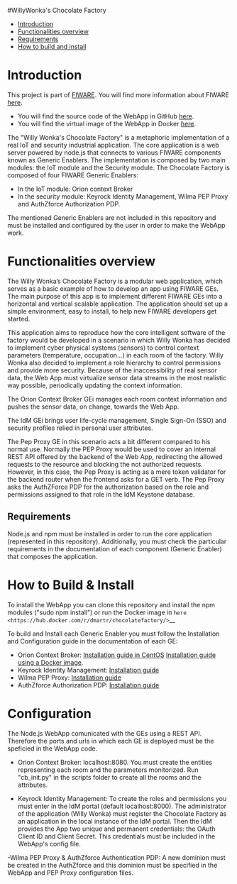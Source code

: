 #WillyWonka's Chocolate Factory

+ [Introduction](#def-introduction)
+ [Functionalities overview](#def-overview)
+ [Requirements](#def-requirements)
+ [How to build and install](#install)

<a name="def-introduction"></a>
Introduction
============

This project is part of [FIWARE](http://fiware.org). You will find
more information about FIWARE [here](http://catalogue.fiware.org).

-  You will find the source code of the WebApp in GitHub [here](https://github.com/dmartr/chocolatefactory).
-  You will find the virtual image of the WebApp in Docker [here](https://hub.docker.com/r/dmartr/chocolatefactory).

The "Willy Wonka's Chocolate Factory" is a metaphoric implementation of a real IoT and security industrial application. The core application is a web server powered by node.js that connects to various FIWARE components known as Generic Enablers. The implementation is composed by two main modules: the IoT module and the Security module. The Chocolate Factory is composed of four FIWARE Generic Enablers:
  - In the IoT module: Orion context Broker
  - In the security module: Keyrock Identity Management, Wilma PEP Proxy and AuthZforce Authorization PDP. 

The mentioned Generic Enablers are not included in this repository and must be installed and configured by the user in order to make the WebApp work. 

<a name="def-overview"></a>
Functionalities overview
=======================

The Willy Wonka’s Chocolate Factory is a modular web application, which serves as a basic example of how to develop an app using FIWARE GEs. The main purpose of this app is to implement different FIWARE GEs into a horizontal and vertical scalable application. The application should set up a simple environment, easy to install, to help new FIWARE developers get started. 

This application aims to reproduce how the core intelligent software of the factory would be developed in a scenario in which Willy Wonka has decided to implement cyber physical systems (sensors) to control context parameters (temperature, occupation…) in each room of the factory. Willy Wonka also decided to implement a role hierarchy to control permissions and provide more security.  Because of the inaccessibility of real sensor data, the Web App must virtualize sensor data streams in the most realistic way possible, periodically updating the context information.  

The Orion Context Broker GEi manages each room context information and pushes the sensor data, on change, towards the Web App. 

The IdM GEi brings user life-cycle management, Single Sign-On (SSO) and security profiles relied in personal user attributes. 

The Pep Proxy GE in this scenario acts a bit different compared to his normal use. Normally the PEP Proxy would be used to cover an internal REST API offered by the backend of the Web App, redirecting the allowed requests to the resource and blocking the not authorized requests. However, in this case, the Pep Proxy is acting as a mere token validator for the backend router when the frontend asks for a GET verb. The Pep Proxy asks the AuthZForce PDP for the authorization based on the role and permissions assigned to that role in the IdM Keystone database. 

<a name="def-requirements"></a>
Requirements
------------

Node.js and npm must be installed in order to run the core application (represented in this repository). Additionally, you must check the particular requirements in the documentation of each component (Generic Enabler) that composes the application.  

<a name="def-install"></a>
How to Build & Install
======================

To install the WebApp you can clone this repository and install the npm modules ("sudo npm install") or run the Docker image in `here <https://hub.docker.com/r/dmartr/chocolatefactory/>`__  

To build and Install each Generic Enabler you must follow the Installation and Configuration guide in the documentation of each GE: 
  - Orion Context Broker: [Installation guide in CentOS](https://fiware-orion.readthedocs.org/en/develop/admin/install/index.html) [Installation guide using a Docker image](https://fiware-orion.readthedocs.org/en/develop/user/docker/index.html). 
  - Keyrock Identity Management: [Installation guide](https://forge.fiware.org/plugins/mediawiki/wiki/fiware/index.php/Identity_Management_-_KeyRock_-_Installation_and_Administration_Guide)
  - Wilma PEP Proxy: [Installation guide](http://forge.fiware.org/plugins/mediawiki/wiki/fiware/index.php/PEP_Proxy_-_Wilma_-_Installation_and_Administration_Guide)
  - AuthZforce Authorization PDP: [Installation guide](https://forge.fiware.org/plugins/mediawiki/wiki/fiware/index.php/Authorization_PDP_-_AuthZForce_-_Installation_and_Administration_Guide_%28R4.2.0%29) 

<a name="def-configuration"></a>
Configuration 
==============

The Node.js WebApp comunicated with the GEs using a REST API. Therefore the ports and urls in which each GE is deployed must be the speficied in the WebApp code.

  - Orion Context Broker: localhost:8080. You must create the entities representing each room and the parameters monitorized. Run "cb_init.py" in the scripts folder to create all the rooms and the attributes. 

  - Keyrock Identity Management: To create the roles and permissions you must enter in the IdM portal (default localhost:8000). The administrator of the application (Willy Wonka) must register the Chocolate Factory as an application in the local instance of the IdM portal. Then the IdM provides the App two unique and permanent credentials: the OAuth Client ID and Client Secret.  This credentials must be included in the WebApp's config file.
 
  -Wilma PEP Proxy & AuthZforce Authentication PDP: A new dominion must be created in the AuthZforce and this dominion must be specified in the WebApp and PEP Proxy configuration files. 

